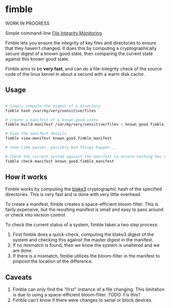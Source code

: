 # fimble

WORK IN PROGRESS

Simple command-line [File Integrity Monitoring](https://en.wikipedia.org/wiki/File_integrity_monitoring)

Fimble lets you ensure the integrity of key files and directories to ensure that they haven't changed. It does this by computing a cryptographically secure digest of a known good state, then comparing the current state against this known good state. 

Fimble aims to be **very fast**, and can do a file-integrity check of the source code of the linux kernel in about a second with a warm disk cache.

## Usage

```bash

# Simply compute the digest of a directory
fimble hash /var/my/very/sensitive/files

# Create a manifest of a known good state
fimble build-manifest /var/my/very/sensitive/files > known_good.fimble_manifest

# View the manifest details
fimble view-manifest known_good.fimble_manifest

# Some time passes, possibly bad things happen...

# Check the current system against the manifest to ensure nothing has changed. This is very fast.
fimble check-manifest known_good.fimble_manifest
```

## How it works

Fimble works by computing the [blake3](https://github.com/BLAKE3-team/BLAKE3) cryptographic hash of the specified directories. This is very fast and is done with very little overhead. 

To create a manifest, fimble creates a space-efficient bloom-filter. This is fairly expensive, but the resulting manifest is small and easy to pass around or check into version control.

To check the current status of a system, fimble takes a two step process:
  1. First fimble does a quick-check, computing the blake3 digest of the system and checking this against the master digest in the manifest.
  2. If no mismatch is found, then we know the system is unaltered and we are done.
  3. If there is a mismatch, fimble utilizes the bloom-filter in the manifest to pinpoint the location of the difference.
  
## Caveats

1. Fimble can only find the "first" instance of a file changing. This limitation is due to using a space-efficient bloom-filter. TODO: Fix this?
2. Fimble can't know if there were changes to serial or block devices.
